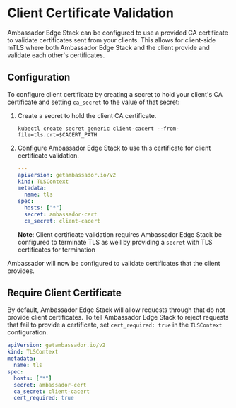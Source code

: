 # Client Certificate Validation

Ambassador Edge Stack can be configured to use a provided CA certificate to validate certificates sent from your clients. This allows for client-side mTLS where both Ambassador Edge Stack and the client provide and validate each other's certificates.

## Configuration

To configure client certificate by creating a secret to hold your client's CA certificate and setting `ca_secret` to the value of that secret:

1. Create a secret to hold the client CA certificate.

    ```shell
    kubectl create secret generic client-cacert --from-file=tls.crt=$CACERT_PATH
    ```

2. Configure Ambassador Edge Stack to use this certificate for client certificate validation.

    ```yaml
    ---
    apiVersion: getambassador.io/v2
    kind: TLSContext
    metadata:
      name: tls
    spec:
      hosts: ["*"]
      secret: ambassador-cert
      ca_secret: client-cacert
    ```

    **Note**: Client certificate validation requires Ambassador Edge Stack be configured to terminate TLS as well by providing a `secret` with TLS certificates for termination

Ambassador will now be configured to validate certificates that the client provides.

## Require Client Certificate

By default, Ambassador Edge Stack will allow requests through that do not provide client certificates. To tell Ambassador Edge Stack to reject requests that fail to provide a certificate, set `cert_required: true` in the `TLSContext` configuration.

```yaml
apiVersion: getambassador.io/v2
kind: TLSContext
metadata:
  name: tls
spec:
  hosts: ["*"]
  secret: ambassador-cert
  ca_secret: client-cacert
  cert_required: true
```

